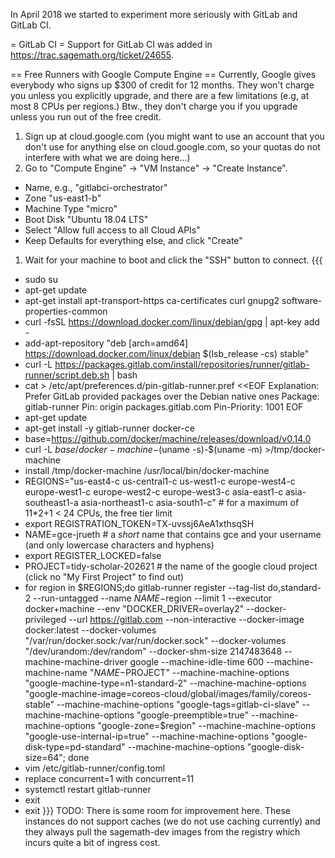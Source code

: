 In April 2018 we started to experiment more seriously with GitLab and GitLab CI.

= GitLab CI =
Support for GitLab CI was added in https://trac.sagemath.org/ticket/24655.

== Free Runners with Google Compute Engine ==
Currently, Google gives everybody who signs up $300 of credit for 12 months. They won't charge you unless you explicitly upgrade, and there are a few limitations (e.g, at most 8 CPUs per regions.) Btw., they don't charge you if you upgrade unless you run out of the free credit.

 1. Sign up at cloud.google.com (you might want to use an account that you don't use for anything else on cloud.google.com, so your quotas do not interfere with what we are doing here…)
 1. Go to "Compute Engine" → "VM Instance" → "Create Instance".
   * Name, e.g., "gitlabci-orchestrator"
   * Zone "us-east1-b"
   * Machine Type "micro"
   * Boot Disk "Ubuntu 18.04 LTS"
   * Select "Allow full access to all Cloud APIs"
   * Keep Defaults for everything else, and click "Create"
 1. Wait for your machine to boot and click the "SSH" button to connect.
{{{
   * sudo su
   * apt-get update
   * apt-get install apt-transport-https ca-certificates curl gnupg2 software-properties-common
   * curl -fsSL https://download.docker.com/linux/debian/gpg | apt-key add -
   * add-apt-repository "deb [arch=amd64] https://download.docker.com/linux/debian $(lsb_release -cs) stable"
   * curl -L https://packages.gitlab.com/install/repositories/runner/gitlab-runner/script.deb.sh | bash
   * cat > /etc/apt/preferences.d/pin-gitlab-runner.pref <<EOF
Explanation: Prefer GitLab provided packages over the Debian native ones
Package: gitlab-runner
Pin: origin packages.gitlab.com
Pin-Priority: 1001
EOF
   * apt-get update
   * apt-get install -y gitlab-runner docker-ce
   * base=https://github.com/docker/machine/releases/download/v0.14.0
   * curl -L $base/docker-machine-$(uname -s)-$(uname -m) >/tmp/docker-machine
   * install /tmp/docker-machine /usr/local/bin/docker-machine
   * REGIONS="us-east4-c us-central1-c us-west1-c europe-west4-c europe-west1-c europe-west2-c europe-west3-c asia-east1-c asia-southeast1-a asia-northeast1-c asia-south1-c" # for a maximum of 11*2+1 < 24 CPUs, the free tier limit
   * export REGISTRATION_TOKEN=TX-uvssj6AeA1xthsqSH
   * NAME=gce-jrueth # a *short* name that contains gce and your username (and only lowercase characters and hyphens)
   * export REGISTER_LOCKED=false
   * PROJECT=tidy-scholar-202621 # the name of the google cloud project (click no "My First Project" to find out)
   * for region in $REGIONS;do gitlab-runner register --tag-list do,standard-2 --run-untagged --name $NAME-$region --limit 1 --executor docker+machine --env "DOCKER_DRIVER=overlay2" --docker-privileged --url https://gitlab.com --non-interactive --docker-image docker:latest --docker-volumes "/var/run/docker.sock:/var/run/docker.sock" --docker-volumes "/dev/urandom:/dev/random" --docker-shm-size 2147483648 --machine-machine-driver google --machine-idle-time 600 --machine-machine-name "$NAME-%s" --machine-machine-options "google-project=$PROJECT" --machine-machine-options "google-machine-type=n1-standard-2" --machine-machine-options "google-machine-image=coreos-cloud/global/images/family/coreos-stable" --machine-machine-options "google-tags=gitlab-ci-slave" --machine-machine-options "google-preemptible=true" --machine-machine-options "google-zone=$region" --machine-machine-options "google-use-internal-ip=true" --machine-machine-options "google-disk-type=pd-standard" --machine-machine-options "google-disk-size=64"; done
   * vim /etc/gitlab-runner/config.toml
   * replace concurrent=1 with concurrent=11
   * systemctl restart gitlab-runner
   * exit
   * exit
}}}
TODO: There is some room for improvement here. These instances do not support caches (we do not use caching currently) and they always pull the sagemath-dev images from the registry which incurs quite a bit of ingress cost.
